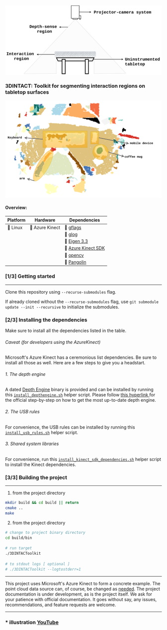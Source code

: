 ![](https://github.com/researchers-anonymous/3DINTACT/blob/API/doc/figures/concept.png)

### 3DINTACT: Toolkit for segmenting interaction regions on tabletop surfaces

![](https://github.com/researchers-anonymous/3DINTACT/blob/API/doc/figures/regions.png)

#### Overview:

|   Platform |   Hardware	|  Dependencies 	|
|---	|---	|---	|
|   :white_square_button: Linux	|   :white_square_button: Azure Kinect 	| :white_square_button: [ gflags](https://github.com/gflags/gflags)	|
|| |  :white_square_button: [ glog ](https://github.com/google/glog)  	|
|| |  :white_square_button: [ Eigen 3.3 ](https://gitlab.com/libeigen/eigen.git) |
||| :white_square_button:  [ Azure Kinect SDK ](https://github.com/microsoft/Azure-Kinect-Sensor-SDK) |
||| :white_square_button:  [ opencv ](https://github.com/opencv/opencv) |
||| :white_square_button:  [ Pangolin ](https://github.com/stevenlovegrove/Pangolin) |

### [1/3] Getting started

***

Clone this repository using `--recurse-submodules` flag.

If already cloned without the `--recurse-submodules` flag,  use `git submodule update --init --recursive` to initialize the submodules.

### [2/3] Installing the dependencies

Make sure to install all the dependencies listed in the table.

###### Caveat (for developers using the AzureKinect)

Microsoft's Azure Kinect has a ceremonious list dependencies. Be sure to install all those as well. Here are a few steps to give you a headstart.

###### 1. The depth engine

A dated [Depth Engine](https://github.com/microsoft/Azure-Kinect-Sensor-SDK/blob/develop/docs/depthengine.md) binary is provided and can be installed by running this [`install_depthengine.sh`](./scripts/) helper script. Please follow [ this hyperlink ](https://github.com/microsoft/Azure-Kinect-Sensor-SDK/blob/develop/docs/depthengine.md) for the official step-by-step on how to get the most up-to-date depth engine.

###### 2. The USB rules

For convenience, the USB rules can be installed by running this [`install_usb_rules.sh`](./scripts/) helper script.

###### 3. Shared system libraries

For convenience, run this [`install_kinect_sdk_dependencies.sh`](./scripts/) helper script to install the Kinect dependencies.

### [3/3] Building the project

***

1) from the project directory

```bash
mkdir build && cd build || return
cmake ..
make
```

2) from the project directory

```bash
# change to project binary directory
cd build/bin

# run target
./3DINTACToolkit

# to stdout logs [ optional ]
# ./3DINTACToolkit --logtostderr=1
```

* * *

This project uses Microsoft's Azure Kinect to form a concrete example. The point cloud data source can, of course, be changed as [needed](/doc/README.md).
The project documentation is under development, as is the project itself. We ask for your patience with official documentation. It goes without say, any issues, recommendations, and feature requests are welcome.

* * *

### * illustration [YouTube](https://youtu.be/mVYcAixiS-Q)
